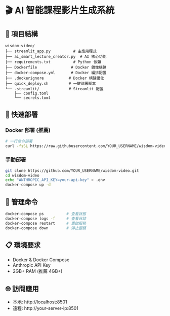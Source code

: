 # 🎬 AI 智能課程影片生成系統

## 📁 項目結構
```
wisdom-video/
├── streamlit_app.py          # 主應用程式
├── ai_smart_lecture_creator.py  # AI 核心功能
├── requirements.txt          # Python 依賴
├── Dockerfile               # Docker 鏡像構建
├── docker-compose.yml       # Docker 編排配置  
├── .dockerignore           # Docker 構建優化
├── quick_deploy.sh         # 一鍵部署腳本
└── .streamlit/             # Streamlit 配置
    ├── config.toml
    └── secrets.toml
```

## 🚀 快速部署

### Docker 部署 (推薦)
```bash
# 一行命令部署
curl -fsSL https://raw.githubusercontent.com/YOUR_USERNAME/wisdom-video/main/quick_deploy.sh | bash
```

### 手動部署
```bash
git clone https://github.com/YOUR_USERNAME/wisdom-video.git
cd wisdom-video
echo "ANTHROPIC_API_KEY=your-api-key" > .env
docker-compose up -d
```

## 🔧 管理命令
```bash
docker-compose ps          # 查看狀態
docker-compose logs -f     # 查看日誌  
docker-compose restart     # 重啟服務
docker-compose down        # 停止服務
```

## 📋 環境要求
- Docker & Docker Compose
- Anthropic API Key
- 2GB+ RAM (推薦 4GB+)

## 🌐 訪問應用
- 本地: http://localhost:8501
- 遠程: http://your-server-ip:8501 
